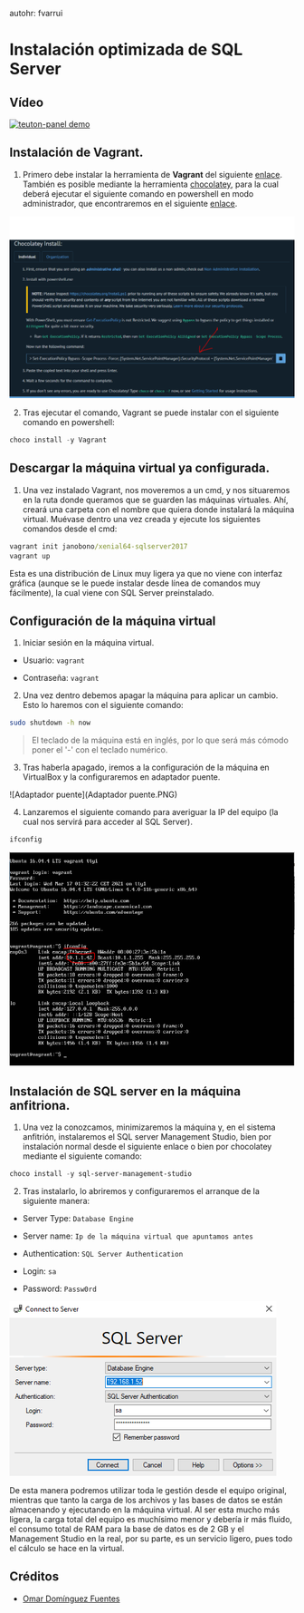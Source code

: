 autohr: fvarrui

# Instalación optimizada de SQL Server


##  Vídeo

[![teuton-panel demo](http://img.youtube.com/vi/Qy98Mgz3wMQ/0.jpg)](https://youtu.be/Qy98Mgz3wMQ)

## Instalación de Vagrant.

1. Primero debe instalar la herramienta de **Vagrant** del siguiente [enlace](https://www.vagrantup.com/). También es posible mediante la herramienta [chocolatey](https://chocolatey.org/), para la cual deberá ejecutar el siguiente comando en powershell en modo administrador, que encontraremos en el siguiente [enlace](https://chocolatey.org/install).

![choco](choco.png)



2. Tras ejecutar el comando, Vagrant se puede instalar con el siguiente comando en powershell:

```powershell
choco install -y Vagrant
```
## Descargar la máquina virtual ya configurada.
1. Una vez instalado Vagrant, nos moveremos a un cmd, y nos situaremos en la ruta donde queramos que se guarden las máquinas virtuales. Ahí, creará una carpeta con el nombre que quiera donde instalará la máquina virtual. Muévase dentro una vez creada y ejecute los siguientes comandos
desde el cmd:

```cmd
vagrant init janobono/xenial64-sqlserver2017
vagrant up
```

Esta es una distribución de Linux muy ligera ya que no viene con interfaz gráfica (aunque se le puede instalar desde línea de comandos muy fácilmente), la cual viene con SQL Server preinstalado.

## Configuración de la máquina virtual
1. Iniciar sesión en la máquina virtual.

- Usuario: `vagrant`

- Contraseña: `vagrant`

2. Una vez dentro debemos apagar la máquina para aplicar un cambio. Esto lo haremos con el siguiente comando:

```bash
sudo shutdown -h now
```

> El teclado de la máquina está en inglés, por lo que será más cómodo poner el '-' con el teclado numérico.

3. Tras haberla apagado, iremos a la configuración de la máquina en VirtualBox y la configuraremos en adaptador puente.

![Adaptador puente](Adaptador puente.PNG)

4. Lanzaremos el siguiente comando para averiguar la IP del equipo (la cual nos servirá para
acceder al SQL Server).

```bash
ifconfig
```

![ifconfig](ifconfig.png)

## Instalación de SQL server en la máquina anfitriona.

1. Una vez la conozcamos, minimizaremos la máquina y, en el sistema anfitrión, instalaremos el SQL server Management Studio, bien por instalación normal desde el siguiente enlace o bien por chocolatey mediante el siguiente comando:

```powershell
choco install -y sql-server-management-studio
```

2. Tras instalarlo, lo abriremos y configuraremos el arranque de la siguiente manera:

- Server Type: `Database Engine`

- Server name: `Ip de la máquina virtual que apuntamos antes`

- Authentication: `SQL Server Authentication`

- Login: `sa`

- Password: `Passw0rd`

![credenciales](credenciales.PNG)

De esta manera podremos utilizar toda le gestión desde el equipo original, mientras que tanto la carga de los archivos y las bases de datos se están almacenando y ejecutando en la máquina virtual. Al ser esta mucho más ligera, la carga total del equipo es muchísimo menor y debería ir más fluido, el consumo total de RAM para la base de datos es de 2 GB y el Management Studio en la real, por su parte, es un servicio ligero, pues todo el cálculo se hace en la virtual.



## Créditos

- [Omar Domínguez Fuentes](https://github.com/Omardf00)

